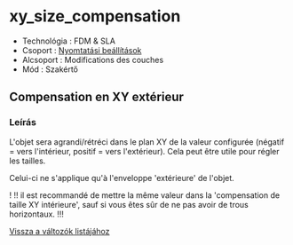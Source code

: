# xy\_size\_compensation

* Technológia : FDM & SLA
* Csoport : [Nyomtatási beállítások](../../konfig/print_settings.md)
* Alcsoport : Modifications des couches
* Mód : Szakértő

## Compensation en XY extérieur

### Leírás

L'objet sera agrandi/rétréci dans le plan XY de la valeur configurée \(négatif = vers l'intérieur, positif = vers l'extérieur\). Cela peut être utile pour régler les tailles.

Celui-ci ne s'applique qu'à l'enveloppe 'extérieure' de l'objet.

! !! il est recommandé de mettre la même valeur dans la 'compensation de taille XY intérieure', sauf si vous êtes sûr de ne pas avoir de trous horizontaux. !!!

[Vissza a változók listájához](/)

